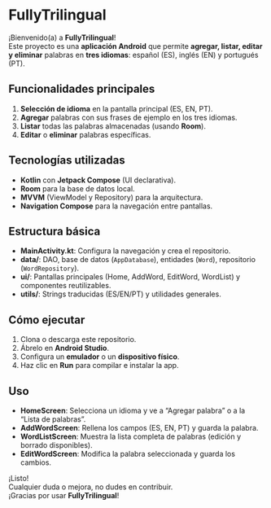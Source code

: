 # FullyTrilingual

¡Bienvenido(a) a **FullyTrilingual**!  
Este proyecto es una **aplicación Android** que permite **agregar, listar, editar y eliminar** palabras en **tres idiomas**: español (ES), inglés (EN) y portugués (PT).

## Funcionalidades principales
1. **Selección de idioma** en la pantalla principal (ES, EN, PT).  
2. **Agregar** palabras con sus frases de ejemplo en los tres idiomas.  
3. **Listar** todas las palabras almacenadas (usando **Room**).  
4. **Editar** o **eliminar** palabras específicas.

## Tecnologías utilizadas
- **Kotlin** con **Jetpack Compose** (UI declarativa).
- **Room** para la base de datos local.
- **MVVM** (ViewModel y Repository) para la arquitectura.
- **Navigation Compose** para la navegación entre pantallas.

## Estructura básica
- **MainActivity.kt**: Configura la navegación y crea el repositorio.
- **data/**: DAO, base de datos (`AppDatabase`), entidades (`Word`), repositorio (`WordRepository`).
- **ui/**: Pantallas principales (Home, AddWord, EditWord, WordList) y componentes reutilizables.
- **utils/**: Strings traducidas (ES/EN/PT) y utilidades generales.

## Cómo ejecutar
1. Clona o descarga este repositorio.
2. Ábrelo en **Android Studio**.
3. Configura un **emulador** o un **dispositivo físico**.
4. Haz clic en **Run** para compilar e instalar la app.

## Uso
- **HomeScreen**: Selecciona un idioma y ve a “Agregar palabra” o a la “Lista de palabras”.
- **AddWordScreen**: Rellena los campos (ES, EN, PT) y guarda la palabra.
- **WordListScreen**: Muestra la lista completa de palabras (edición y borrado disponibles).
- **EditWordScreen**: Modifica la palabra seleccionada y guarda los cambios.

¡Listo!  
Cualquier duda o mejora, no dudes en contribuir.  
¡Gracias por usar **FullyTrilingual**!
